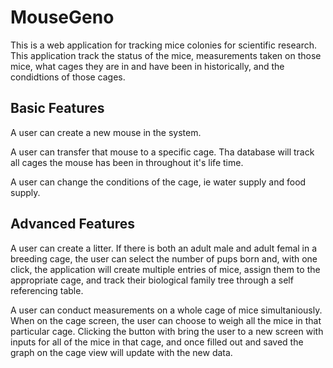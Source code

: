# MouseGeno

This is a web application for tracking mice colonies for scientific research.  This application track the status of the mice, measurements taken on those mice, what cages they are in and have been in historically, and the condidtions of those cages.

## Basic Features
A user can create a new mouse in the system.

A user can transfer that mouse to a specific cage.  Tha database will track all cages the mouse has been in throughout it's life time.

A user can change the conditions of the cage, ie water supply and food supply.

## Advanced Features

A user can create a litter.  If there is both an adult male and adult femal in a breeding cage, the user can select the number of pups born and, with one click, the application will create multiple entries of mice, assign them to the appropriate cage, and track their biological family tree through a self referencing table.

A user can conduct measurements on a whole cage of mice simultaniously.  When on the cage screen, the user can choose to weigh all the mice in that particular cage. Clicking the button with bring the user to a new screen with inputs for all of the mice in that cage, and once filled out and saved the graph on the cage view will update with the new data. 